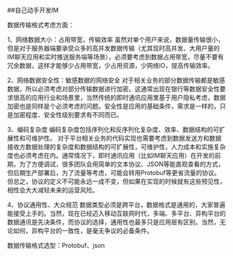 ##自己动手开发IM

数据传输格式考虑方面：

1、网络数据大小：占用带宽，传输效率
    虽然对单个用户来说，数据量传输很小，但是对于服务器端要承受众多的高并发数据传输（尤其现时高并发、大用户量的IM聊天应用和实时推送服务端等场景），必须要考虑到数据占用带宽，尽量不要有冗余数据，这样才能够少占用带宽，少占用资源，少网络IO，提高传输效率。

2、网络数据安全性：敏感数据的网络安全
    对于相关业务的部分数据传输都是敏感数据，所以必须考虑对部分传输数据进行加密。这通常出现在银行等数据安全性要求很高的应用行业和场景里，当然传统的即时通讯应用里基于用户隐私考虑，数据加密也是同样是个必须考虑的问题。安全性是应用的基础条件，需求是一样的，只是加密程度、安全性级别要求有不同而已。

3、编码复杂度
    编码复杂度包括序列化和反序列化复杂度、效率、数据结构的可扩展性和可维护性。
    对于平台相关业务的代码实现也需要考虑到数据发送方和数据接收方数据处理的复杂度和数据结构的可扩展性，可维护性，人力成本和实施复杂度也必须考虑在内。通常情况下，即时通讯应用（比如IM聊天应用）在开发的前期，为了方便调试，很多团队会用简单的文本协议、JSON等能直观查看的方式，但后期生产部署后，为了流量等考虑，可能会转用Protobuf等更省流量的协议。但总之，协议的定义不可能永远一成不变，但如果在实现的时候就有这些预见性，相性会大大减轻未来的运营风险。

4、协议通用性、大众规范
    数据类型必须是跨平台，数据格式是通用的，大家普遍能接受上手的。当然，现在已经迈入移动互联网时代，多端、多平台、异构平台的数据通讯是先决条件，而协议的选择，通用性也最多只是应用层有区别。当然，无论如何，异构平台的一致性，是毫无争议的必备条件。


数据传输格式选型：Protobuf、json
